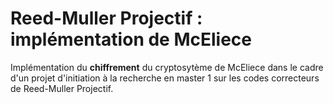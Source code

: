 # Reed-Muller Projectif : implémentation de McEliece

Implémentation du **chiffrement** du cryptosytème de McEliece dans le cadre d'un projet d'initiation à la recherche en master 1 sur les codes correcteurs de Reed-Muller Projectif.
